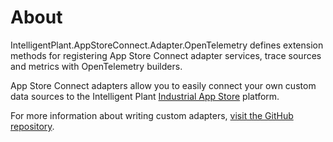 ﻿# About

IntelligentPlant.AppStoreConnect.Adapter.OpenTelemetry defines extension methods for registering App Store Connect adapter services, trace sources and metrics with OpenTelemetry builders.

App Store Connect adapters allow you to easily connect your own custom data sources to the Intelligent Plant [Industrial App Store](https://appstore.intelligentplant.com/) platform.

For more information about writing custom adapters, [visit the GitHub repository](https://github.com/intelligentplant/AppStoreConnect.Adapters/).
